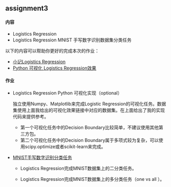 ## assignment3 

#### 内容

- Logistics Regression
- Logistics Regression MNIST 手写数字识别数据集分类任务

以下的内容可以帮助你更好的完成本次的作业：

- [小记Logistics Regression](http://quinwu.org/2017/05/05/ML-Logistic-Regression/)
- [Python 可视化 Logistics Regression效果](https://github.com/quinwu/ml_implementation/tree/master/Logistic-Regression/optimizeMinimize)

#### 作业

- Logistics Regression Python 可视化实现（optional）

  独立使用Numpy、Matplotlib来完成Logistic Regression的可视化任务。数据集使用上面我给出的可视化效果链接中对应的数据集。在上面给出了我的实现代码来提供参考。

  - 第一个可视化任务中的Decision Boundary比较简单，不建议使用其他第三方包。
  - 第二个可视化任务中的Decision Boundary属于多项式较为复杂，可以使用scipy.optimize或者scikit-learn来完成。 

- [MNIST手写数字识别分类任务](https://github.com/quinwu/DSVC/tree/master/assignment3/homework)

  - Logistics Regression完成MNIST数据集上的二分类任务。

  - Logistics Regression完成MNIST数据集上的多分类任务（one vs all ）。

    ​

